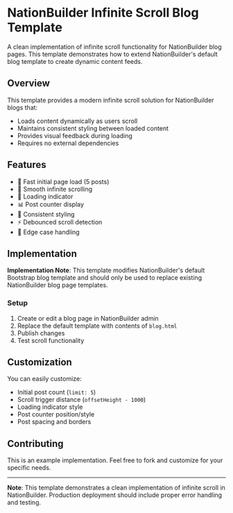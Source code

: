 # NationBuilder Infinite Scroll Blog Template

A clean implementation of infinite scroll functionality for NationBuilder blog pages. This template demonstrates how to extend NationBuilder's default blog template to create dynamic content feeds.

## Overview

This template provides a modern infinite scroll solution for NationBuilder blogs that:
- Loads content dynamically as users scroll
- Maintains consistent styling between loaded content 
- Provides visual feedback during loading
- Requires no external dependencies

## Features

- 🚀 Fast initial page load (5 posts)
- 📜 Smooth infinite scrolling
- 🔄 Loading indicator
- 📊 Post counter display
- 💅 Consistent styling
- ⚡️ Debounced scroll detection
- 🎯 Edge case handling

## Implementation
**Implementation Note**: This template modifies NationBuilder's default Bootstrap blog template and should only be used to replace existing NationBuilder blog page templates.

### Setup

1. Create or edit a blog page in NationBuilder admin
2. Replace the default template with contents of `blog.html`
3. Publish changes
4. Test scroll functionality

## Customization

You can easily customize:
- Initial post count (`limit: 5`)
- Scroll trigger distance (`offsetHeight - 1000`)
- Loading indicator style
- Post counter position/style
- Post spacing and borders

## Contributing

This is an example implementation. Feel free to fork and customize for your specific needs.

---

**Note**: This template demonstrates a clean implementation of infinite scroll in NationBuilder. Production deployment should include proper error handling and testing.
